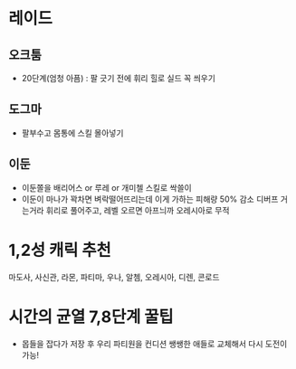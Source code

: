 # 레이드
## 오크툼
- 20단계(엄청 아픔) : 팔 긋기 전에 휘리 힐로 실드 꼭 씌우기
## 도그마
- 팔부수고 몸통에 스킬 몰아넣기
## 이둔
- 이둔쫄을 배리어스 or 루레 or 개미첼 스킬로 싹쓸이
- 이둔이 마나가 꽉차면 벼락떨어뜨리는데 이게 가하는 피해량 50% 감소 디버프 거는거라 휘리로 풀어주고, 레벨 오르면 아프늬까 오레시아로 무적

# 1,2성 캐릭 추천
마도사, 사신관, 라몬, 파티마, 우나, 알쳄, 오레시아, 디렌, 콘로드

# 시간의 균열 7,8단계 꿀팁
- 몹들을 잡다가 저장 후 우리 파티원을 컨디션 쌩쌩한 애들로 교체해서 다시 도전이 가능!
